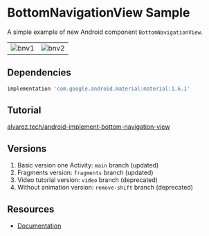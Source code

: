 # BottomNavigationView Sample

A simple example of new Android component `BottomNavigationView`.

<table border="0">
<tr>
<td>
<img alt="bnv1" src="https://user-images.githubusercontent.com/1444991/27511865-24234944-58fd-11e7-89a7-cb5262b4d307.png">
</td>
<td>
<img alt="bnv2" src="https://user-images.githubusercontent.com/1444991/27511866-245b9f2e-58fd-11e7-83af-afe00acdf55c.png">
</td>
</tr>
</table>

## Dependencies

```groovy
implementation 'com.google.android.material:material:1.6.1'
```

## Tutorial

[alvarez.tech/android-implement-bottom-navigation-view](https://alvarez.tech/android-implement-bottom-navigation-view)

## Versions

1. Basic version one Activity: `main` branch (updated)
2. Fragments version: `fragments` branch (updated)
3. Video tutorial version: `video` branch (deprecated)
4. Without animation version: `remove-shift` branch (deprecated)

## Resources

* [Documentation](https://developer.android.com/reference/com/google/android/material/bottomnavigation/BottomNavigationView)
